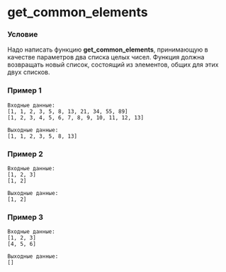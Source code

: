 # get_common_elements

### **Условие**

Надо написать функцию **get_common_elements**, принимающую в качестве параметров два списка целых чисел. Функция должна возвращать новый список, состоящий из элементов, общих для этих двух списков.

### Пример 1

```
Входные данные:
[1, 1, 2, 3, 5, 8, 13, 21, 34, 55, 89]
[1, 2, 3, 4, 5, 6, 7, 8, 9, 10, 11, 12, 13]

Выходные данные:
[1, 1, 2, 3, 5, 8, 13]
```

### Пример 2

```
Входные данные:
[1, 2, 3]
[1, 2]

Выходные данные:
[1, 2]
```

### Пример 3

```
Входные данные:
[1, 2, 3]
[4, 5, 6]

Выходные данные:
[]
```